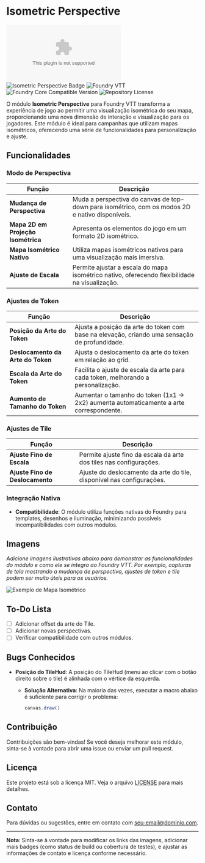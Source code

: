 # Isometric Perspective

![Latest Release Download Count](https://img.shields.io/github/downloads/YOUR_USERNAME/YOUR_REPO/latest/module.zip)
![Isometric Perspective Badge](https://img.shields.io/badge/version-0.0.5-blue)
![Foundry VTT](https://img.shields.io/badge/Foundry%20VTT-0.8.6+-green)
![Foundry Core Compatible Version](https://img.shields.io/badge/dynamic/json.svg?url=https%3A%2F%2Fraw.githubusercontent.com%2F[YOUR_USERNAME]%2F[YOUR_REPO]%2Fmaster%2Fsrc%2Fmodule.json&label=Foundry%20Version&query=$.compatibleCoreVersion&colorB=orange)
![Repository License](https://img.shields.io/github/license/[YOUR_USERNAME]/[YOUR_REPO])

O módulo **Isometric Perspective** para Foundry VTT transforma a experiência de jogo ao permitir uma visualização isométrica do seu mapa, proporcionando uma nova dimensão de interação e visualização para os jogadores. Este módulo é ideal para campanhas que utilizam mapas isométricos, oferecendo uma série de funcionalidades para personalização e ajuste.

## Funcionalidades

### Modo de Perspectiva

| Função                           | Descrição                                                                                     |
|----------------------------------|-----------------------------------------------------------------------------------------------|
| **Mudança de Perspectiva**       | Muda a perspectiva do canvas de top-down para isométrico, com os modos 2D e nativo disponíveis. |
| **Mapa 2D em Projeção Isométrica** | Apresenta os elementos do jogo em um formato 2D isométrico.                                  |
| **Mapa Isométrico Nativo**      | Utiliza mapas isométricos nativos para uma visualização mais imersiva.                      |
| **Ajuste de Escala**            | Permite ajustar a escala do mapa isométrico nativo, oferecendo flexibilidade na visualização.|

### Ajustes de Token

| Função                          | Descrição                                                                                     |
|---------------------------------|-----------------------------------------------------------------------------------------------|
| **Posição da Arte do Token**    | Ajusta a posição da arte do token com base na elevação, criando uma sensação de profundidade. |
| **Deslocamento da Arte do Token**| Ajusta o deslocamento da arte do token em relação ao grid.                                   |
| **Escala da Arte do Token**     | Facilita o ajuste de escala da arte para cada token, melhorando a personalização.            |
| **Aumento de Tamanho do Token** | Aumentar o tamanho do token (1x1 -> 2x2) aumenta automaticamente a arte correspondente.      |

### Ajustes de Tile

| Função                           | Descrição                                                                                     |
|----------------------------------|-----------------------------------------------------------------------------------------------|
| **Ajuste Fino de Escala**       | Permite ajuste fino da escala da arte dos tiles nas configurações.                           |
| **Ajuste Fino de Deslocamento**  | Ajuste do deslocamento da arte do tile, disponível nas configurações.                        |

### Integração Nativa

- **Compatibilidade**: O módulo utiliza funções nativas do Foundry para templates, desenhos e iluminação, minimizando possíveis incompatibilidades com outros módulos.

## Imagens

*Adicione imagens ilustrativas abaixo para demonstrar as funcionalidades do módulo e como ele se integra ao Foundry VTT. Por exemplo, capturas de tela mostrando a mudança de perspectiva, ajustes de token e tile podem ser muito úteis para os usuários.*

![Exemplo de Mapa Isométrico](link-da-imagem)

## To-Do Lista

- [ ] Adicionar offset da arte do Tile.
- [ ] Adicionar novas perspectivas.
- [ ] Verificar compatibilidade com outros módulos.

## Bugs Conhecidos

- **Posição do TileHud**: A posição do TileHud (menu ao clicar com o botão direito sobre o tile) é alinhada com o vértice da esquerda.

  - **Solução Alternativa**: Na maioria das vezes, executar a macro abaixo é suficiente para corrigir o problema:
    ```javascript
    canvas.draw()
    ```

## Contribuição

Contribuições são bem-vindas! Se você deseja melhorar este módulo, sinta-se à vontade para abrir uma issue ou enviar um pull request.

## Licença

Este projeto está sob a licença MIT. Veja o arquivo [LICENSE](LICENSE) para mais detalhes.

## Contato

Para dúvidas ou sugestões, entre em contato com [seu-email@dominio.com](mailto:seu-email@dominio.com).

---

**Nota**: Sinta-se à vontade para modificar os links das imagens, adicionar mais badges (como status de build ou cobertura de testes), e ajustar as informações de contato e licença conforme necessário.
